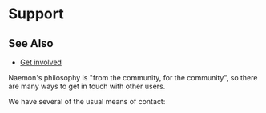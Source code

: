 # Support

## See Also
- [Get involved](/community)


Naemon's philosophy is "from the community, for the community", so there are many
ways to get in touch with other users.

We have several of the usual means of contact:

<!--@include: ../../includes/contacts.md-->

